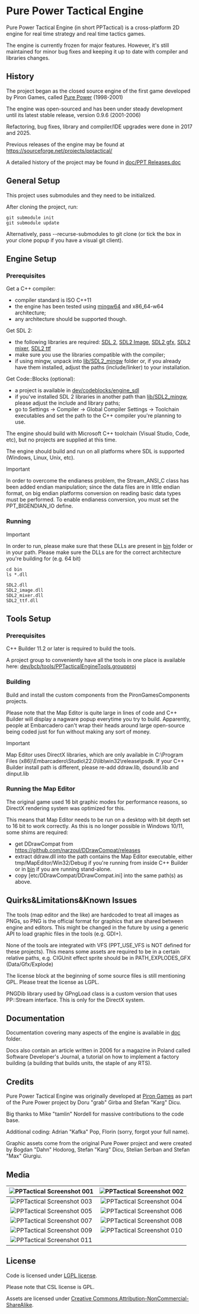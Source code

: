 # Pure Power Tactical Engine

Pure Power Tactical Engine (in short PPTactical) is a cross-platform 2D engine for real time strategy and real time tactics games.

The engine is currently frozen for major features. However, it's still maintained for minor bug fixes and keeping it up to date with compiler and libraries changes.

## History

The project began as the closed source engine of the first game developed by Piron Games, called [Pure Power](https://www.pirongames.com/games/ppower/ppower.htm) (1998-2001)

The engine was open-sourced and has been under steady development until its latest stable release, version 0.9.6 (2001-2006)

Refactoring, bug fixes, library and compiler/IDE upgrades were done in 2017 and 2025.

Previous releases of the engine may be found at https://sourceforge.net/projects/pptactical/

A detailed history of the project may be found in [doc/PPT Releases.doc](doc/PPT%20Releases.doc)

## General Setup
This project uses submodules and they need to be initialized. 

After cloning the project, run:

```
git submodule init
git submodule update
```

Alternatively, pass --recurse-submodules to git clone (or tick the box in your clone popup if you have a visual git client).

## Engine Setup

### Prerequisites

Get a C++ compiler:
* compiler standard is ISO C++11
* the engine has been tested using [mingw64](https://www.mingw-w64.org/) and x86_64-w64 architecture;
* any architecture should be supported though.

Get SDL 2:
* the following libraries are required: [SDL 2](https://github.com/libsdl-org/SDL/releases), [SDL2 Image](https://github.com/libsdl-org/SDL_image/releases), [SDL2 gfx](https://sourceforge.net/projects/sdl2gfx/), [SDL2 mixer](https://github.com/libsdl-org/SDL_mixer/releases), [SDL2 ttf](https://github.com/libsdl-org/SDL_ttf/releases)
* make sure you use the libraries compatible with the compiler;
* if using mingw, unpack into [lib/SDL2_mingw](lib/SDL2_mingw/) folder or, if you already have them installed, adjust the paths (include/linker) to your installation.

Get Code::Blocks (optional):
* a project is available in [dev/codeblocks/engine_sdl](dev/codeblocks/engine_sdl/)
* if you've installed SDL 2 libraries in another path than [lib/SDL2_mingw](lib/SDL2_mingw/), please adjust the include and library paths;
* go to Settings -> Compiler -> Global Compiler Settings -> Toolchain executables and set the path to the C++ compiler you're planning to use.

The engine should build with Microsoft C++ toolchain (Visual Studio, Code, etc), but no projects are supplied at this time.

The engine should build and run on all platforms where SDL is supported (Windows, Linux, Unix, etc). 

> [!IMPORTANT]
> In order to overcome the endianess problem, the Stream_ANSI_C class has been added endian manipulation; since the data files are in little endian format, on big endian platforms conversion on reading basic data types must be performed. To enable endianess conversion, you must set the PPT_BIGENDIAN_IO define.

### Running
> [!IMPORTANT]
> In order to run, please make sure that these DLLs are present in [bin](bin/) folder or in your path. Please make sure the DLLs are for the correct architecture you're building for (e.g. 64 bit)

```shell
cd bin
ls *.dll

SDL2.dll
SDL2_image.dll
SDL2_mixer.dll
SDL2_ttf.dll
```

## Tools Setup

### Prerequisites

C++ Builder 11.2 or later is required to build the tools.

A project group to conveniently have all the tools in one place is available here: [dev/bcb/tools/PPTacticalEngineTools.groupproj](dev/bcb/tools/PPTacticalEngineTools.groupproj)

### Building

Build and install the custom components from the PironGamesComponents projects.

Please note that the Map Editor is quite large in lines of code and C++ Builder will display a nagware popup everytime you try to build. Apparently, people at Embarcadero can't wrap their heads around large open-source being coded just for fun without making any sort of money.

> [!IMPORTANT]
> Map Editor uses DirectX libraries, which are only available in C:\Program Files (x86)\Embarcadero\Studio\22.0\lib\win32\release\psdk. If your C++ Builder install path is different, please re-add ddraw.lib, dsound.lib and dinput.lib

### Running the Map Editor

The original game used 16 bit graphic modes for performance reasons, so DirectX rendering system was optimized for this. 

This means that Map Editor needs to be run on a desktop with bit depth set to 16 bit to work correctly. As this is no longer possible in Windows 10/11, some shims are required:
* get DDrawCompat from https://github.com/narzoul/DDrawCompat/releases
* extract ddraw.dll into the path contains the Map Editor executable, either tmp/MapEditor/Win32/Debug if you're running from inside C++ Builder or in [bin](bin/) if you are running stand-alone.
* copy [etc/DDrawCompat/DDrawCompat.ini] into the same path(s) as above.

## Quirks&Limitations&Known Issues

The tools (map editor and the like) are hardcoded to treat all images as PNGs, so PNG is the official format for graphics that are shared between engine and editors. This might be changed in the future by using a generic API to load graphic files in the tools (e.g. GDI+).

None of the tools are integrated with VFS (PPT_USE_VFS is NOT defined for these projects). This means some assets are required to be in a certain relative paths, e.g. CIGUnit effect sprite should be in PATH_EXPLODES_GFX (Data/Gfx/Explode)

The license block at the beginning of some source files is still mentioning GPL. Please treat the license as LGPL.

PNGDib library used by GPngLoad class is a custom version that uses PP::Stream interface. This is only for the DirectX system.

## Documentation

Documentation covering many aspects of the engine is available in [doc](doc/) folder.

Docs also contain an article written in 2006 for a magazine in Poland called Software Developer's Journal, a tutorial on how to implement a factory building (a building that builds units, the staple of any RTS).

## Credits

Pure Power Tactical Engine was originally developed at [Piron Games](https://www.pirongames.com) as part of the Pure Power project by Doru "grab" Girba and Stefan "Karg" Dicu.

Big thanks to Mike "tamlin" Nordell for massive contributions to the code base.

Additional coding: Adrian "Kafka" Pop, Florin (sorry, forgot your full name).

Graphic assets come from the original Pure Power project and were created by Bogdan "Dahn" Hodorog, Stefan "Karg" Dicu, Stelian Serban and Stefan "Max" Giurgiu.

## Media

| ![PPTactical Screenshot 001](web/0.9.6/ss/0.9.6/easyrecon_dustoff_m.jpg) | ![PPTactical Screenshot 002](web/0.9.6/ss/0.9.6/easyrecon_respiro_m.jpg) |
|:--:|:--:|
| ![PPTactical Screenshot 003](web/0.9.6/ss/0.9.5rc1/ppt_layered_building_and_aircraftsm.jpg) | ![PPTactical Screenshot 004](web/0.9.6/ss/0.9.0rc1/ppt004m.jpg) |
| ![PPTactical Screenshot 005](web/0.9.6/ss/0.8.5/e005m.jpg) | ![PPTactical Screenshot 006](web/0.9.6/ss/0.7.0/e001m.JPG) |
| ![PPTactical Screenshot 007](web/0.9.6/ss/0.7.0/e002m.JPG) | ![PPTactical Screenshot 008](web/0.9.6/ss/0.7.0/e003m.JPG) |
| ![PPTactical Screenshot 009](web/0.9.6/ss/0.4.0/e001m.jpg) | ![PPTactical Screenshot 010](web/0.9.6/ss/0.4.0/e002m.jpg) |
| ![PPTactical Screenshot 011](web/0.9.6/ss/0.4.0/e003m.jpg) | |

## License

Code is licensed under [LGPL license](https://www.gnu.org/licenses/lgpl-3.0.txt).

Please note that CSL license is GPL.

Assets are licensed under [Creative Commons Attribution-NonCommercial-ShareAlike](https://creativecommons.org/licenses/by-nc-sa/4.0/).